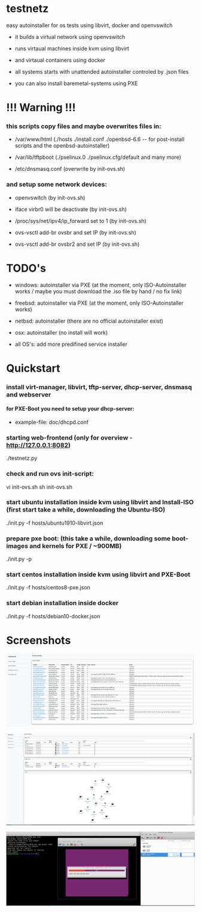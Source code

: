 # testnetz
easy autoinstaller for os tests using libvirt, docker and openvswitch

* it builds a virtual network using openvswitch

* runs virtaual machines inside kvm using libvirt

* and virtaual containers using docker

* all systems starts with unattended autoinstaller controled by .json files

* you can also install baremetal-systems using PXE


# !!! Warning !!!

### this scripts copy files and maybe overwrites files in:

* /var/www/html (./hosts ./install.conf ./openbsd-6.6 -- for post-install scripts and the openbsd-autoinstaller)

* /var/lib/tftpboot (./pxelinux.0 ./pxelinux.cfg/default and many more)

* /etc/dnsmasq.conf (overwrite by init-ovs.sh)


### and setup some network devices:

* openvswitch (by init-ovs.sh)

* iface virbr0 will be deactivate (by init-ovs.sh)

* /proc/sys/net/ipv4/ip_forward set to 1 (by init-ovs.sh)

* ovs-vsctl add-br ovsbr and set IP (by init-ovs.sh)

* ovs-vsctl add-br ovsbr2 and set IP (by init-ovs.sh)


# TODO's

* windows: autoinstaller via PXE (at the moment, only ISO-Autoinstaller works / maybe you must download the .iso file by hand / no fix link)

* freebsd: autoinstaller via PXE (at the moment, only ISO-Autoinstaller works)

* netbsd: autoinstaller (there are no official autoinstaller exist)

* osx: autoinstaller (no install will work)

* all OS's: add more predifined service installer



# Quickstart

### install virt-manager, libvirt, tftp-server, dhcp-server, dnsmasq and webserver

#### for PXE-Boot you need to setup your dhcp-server:

* example-file: doc/dhcpd.conf


### starting web-frontend (only for overview - http://127.0.0.1:8082)

 ./testnetz.py


### check and run ovs init-script:

 vi init-ovs.sh
 sh init-ovs.sh


### start ubuntu installation inside kvm using libvirt and Install-ISO (first start take a while, downloading the Ubuntu-ISO)

 ./init.py -f hosts/ubuntu1910-libvirt.json


### prepare pxe boot: (this take a while, downloading some boot-images and kernels for PXE / ~900MB)

 ./init.py -p


### start centos installation inside kvm using libvirt and PXE-Boot

 ./init.py -f hosts/centos8-pxe.json


### start debian installation inside docker

 ./init.py -f hosts/debian10-docker.json



# Screenshots

![Hosts](doc/hosts.png?raw=true "Hosts")

![OVS](doc/ovs.png?raw=true "OVS")

![Init](doc/init.png?raw=true "Init")
